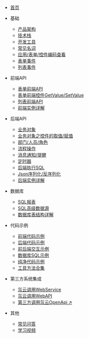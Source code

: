 * [首页](/)


* 基础

  * [产品架构](/doc/arch)
  * [技术栈](/doc/language)
  * [开发工具](/doc/dev-tools)
  * [常见名词](/doc/noun)
  * [应用/表单/控件编码查看](/doc/check-code)
  * [表单事件](/doc/form-events)
  * [列表事件](/doc/list-events)


* 前端API

  * [表单前端API](/doc/form-js-api)
  * [表单前端控件GetValue/SetValue](/doc/form-js-set-get)
  * [列表前端API](/doc/list-js-api)
  * [前端实例详解](/doc/js-instance)


* 后端API
  
  * [业务对象](/doc/biz-object)
  * [业务对象之控件的取值/赋值](/doc/bo-set-get)
  * [部门/人员/角色](/doc/organization)
  * [流程操作](/doc/workflow)
  * [消息通知/提醒](/doc/notification)
  * [定时器](/doc/timer)
  * [后端执行SQL](/doc/exec-sql)
  * [Json序列化/反序列化](doc/cs-json)
  * [后端实例详解](/doc/cs-instance)


* 数据库

  * [SQL报表](doc/sql-report)
  * [SQL高级数据源](doc/sql-dashboard)
  * [数据库表结构详解](/doc/database)


* 代码示例

  * [前端代码示例](/doc/js-example)
  * [后端代码示例](/doc/cs-example)
  * [前后端交互示例](/doc/interactive-example)
  * [数据库SQL示例](/doc/sql-example)
  * [纯净代码示例](/doc/pure-example)
  * [工具方法合集](/doc/tool-function.md)


* 第三方系统集成

  * [氚云调用WebService](/doc/req-ws)
  * [氚云调用WebAPI](/doc/req-api)
  * [第三方调用氚云OpenApi ↗](https://h3yun-pro-doc-openapi.apifox.cn/ ':target=_blank')


* 其他
  
  * [常见问答](/doc/faq)
  * [学习视频](/doc/video)
